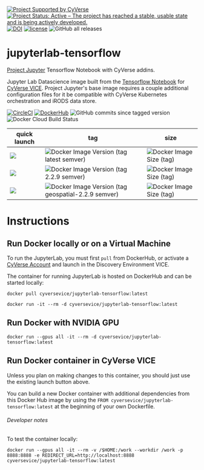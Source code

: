 [![Project Supported by CyVerse](https://img.shields.io/badge/Supported%20by-CyVerse-blue.svg)](https://learning.cyverse.org/projects/vice/en/latest/) [![Project Status: Active – The project has reached a stable, usable state and is being actively developed.](https://www.repostatus.org/badges/latest/active.svg)](https://www.repostatus.org/#active) [![DOI](https://zenodo.org/badge/DOI/10.5281/zenodo.4543625.svg)](https://doi.org/10.5281/zenodo.4543625) [![license](https://img.shields.io/badge/license-BSD3-red.svg?style=flat-square)](https://opensource.org/licenses/BSD-3-Clause) ![GitHub all releases](https://img.shields.io/github/downloads/cyverse-vice/jupyterlab-tensorflow/total?style=flat-square)

# jupyterlab-tensorflow
[Project Jupyter](https://jupyter.org/) Tensorflow Notebook with CyVerse addins.

Jupyter Lab Datascience image built from the [Tensorflow Notebook](https://hub.docker.com/r/jupyter/tensorflow-notebook) for [CyVerse VICE](https://cyverse-visual-interactive-computing-environment.readthedocs-hosted.com/en/latest/index.html). Project Jupyter's base image requires a couple additional configuration files for it be compatible with CyVerse Kubernetes orchestration and iRODS data store.

[![CircleCI](https://circleci.com/gh/cyverse-vice/jupyterlab-tensorflow.svg?style=svg)](https://circleci.com/gh/cyverse-vice/jupyterlab-tensorflow) [![DockerHub](https://img.shields.io/badge/DockerHub-gray.svg?style=popout&logo=Docker)](https://hub.docker.com/r/cyversevice/jupyterlab-tensorflow) ![GitHub commits since tagged version](https://img.shields.io/github/commits-since/cyverse-vice/jupyterlab-tensorflow/latest/main?style=flat-square) ![Docker Cloud Build Status](https://img.shields.io/docker/cloud/build/cyversevice/jupyterlab-tensorflow)

quick launch | tag | size |  
------------ | --- | ---- |
<a href="" target="_blank"><img src="https://de.cyverse.org/Powered-By-CyVerse-blue.svg"></a> | ![Docker Image Version (tag latest semver)](https://img.shields.io/docker/v/cyversevice/jupyterlab-tensorflow/latest?style=flat-square) | ![Docker Image Size (tag)](https://img.shields.io/docker/image-size/cyversevice/jupyterlab-tensorflow/latest?style=flat-square) 
<a href="" target="_blank"><img src="https://de.cyverse.org/Powered-By-CyVerse-blue.svg"></a> | ![Docker Image Version (tag 2.2.9 semver)](https://img.shields.io/docker/v/cyversevice/jupyterlab-tensorflow/2.2.9?style=flat-square) | ![Docker Image Size (tag)](https://img.shields.io/docker/image-size/cyversevice/jupyterlab-tensorflow/2.2.9?style=flat-square) 
<a href="" target="_blank"><img src="https://de.cyverse.org/Powered-By-CyVerse-blue.svg"></a> | ![Docker Image Version (tag geospatial-2.2.9 semver)](https://img.shields.io/docker/v/cyversevice/jupyterlab-tensorflow/geospatial-2.2.9?style=flat-square) | ![Docker Image Size (tag)](https://img.shields.io/docker/image-size/cyversevice/jupyterlab-tensorflow/geospatial-2.2.9?style=flat-square) 

# Instructions

## Run Docker locally or on a Virtual Machine

To run the JupyterLab, you must first `pull` from DockerHub, or activate a [CyVerse Account](https://user.cyverse.org/services/mine) and launch in the Discovery Environment VICE.

The container for running JupyterLab is hosted on DockerHub and can be started locally:

```
docker pull cyversevice/jupyterlab-tensorflow:latest
```

```
docker run -it --rm -d cyversevice/jupyterlab-tensorflow:latest
```

## Run Docker with NVIDIA GPU

```
docker run --gpus all -it --rm -d cyversevice/jupyterlab-tensorflow:latest
```

## Run Docker container in CyVerse VICE

Unless you plan on making changes to this container, you should just use the existing launch button above.

You can build a new Docker container with additional dependencies from this Docker Hub image by using the `FROM cyversevice/jupyterlab-tensorflow:latest` at the beginning of your own Dockerfile.

###### Developer notes

To test the container locally:

```
docker run --gpus all -it --rm -v /$HOME:/work --workdir /work -p 8888:8888 -e REDIRECT_URL=http://localhost:8888 cyversevice/jupyterlab-tensorflow:latest
```
